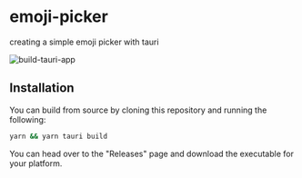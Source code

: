 # emoji-picker
creating a simple emoji picker with tauri

![build-tauri-app](https://github.com/jamestthompson3/emoji-picker/workflows/build-tauri-app/badge.svg?branch=master)

## Installation

You can build from source by cloning this repository and running the following:

```bash
yarn && yarn tauri build
```

You can head over to the "Releases" page and download the executable for your platform.
